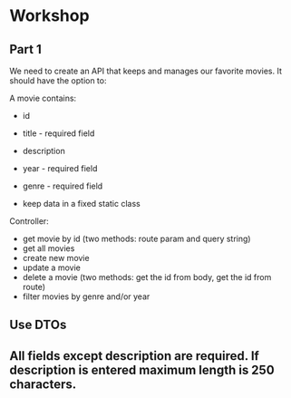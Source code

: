 # Workshop 
## Part 1
We need to create an API that keeps and manages our favorite movies. It should have the option to:

A movie contains:
* id
* title - required field
* description
* year - required field
* genre - required field

* keep data in a fixed static class

Controller:
* get movie by id (two methods: route param and query string)
* get all movies 
* create new movie
* update a movie
* delete a movie (two methods: get the id from body, get the id from route)
* filter movies by genre and/or year



## Use DTOs

## All fields except description are required. If description is entered maximum length is 250 characters.


